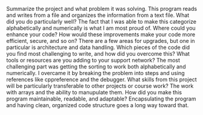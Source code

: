 Summarize the project and what problem it was solving.
   This program reads and writes from a file and organizes the information from a text file.
What did you do particularly well?
  The fact that I was able to make this categorize alphabetically and numerically is what I am most proud of.
Where could you enhance your code? How would these improvements make your code more efficient, secure, and so on?
  There are a few areas for upgrades, but one in particular is architecture and data handling.
Which pieces of the code did you find most challenging to write, and how did you overcome this? What tools or resources are you adding to your support network?
  The most challenging part was getting the sorting to work both alphabetically and numerically. I overcame it by breaking the problem into steps and using references like cppreference and the debugger.
What skills from this project will be particularly transferable to other projects or course work?
  The work with arrays and the ability to manupulate them.
How did you make this program maintainable, readable, and adaptable?
  Encapsulating the program and having clean, organized code structure goes a long way toward that.
  
